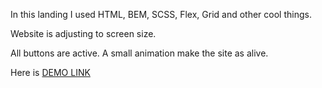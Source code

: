 In this landing I used HTML, BEM, SCSS, Flex, Grid and other cool things.

Website is adjusting to screen size.

All buttons are active. A small animation make the site as alive.

Here is [DEMO LINK](https://uliton.github.io/miami-landing/)
